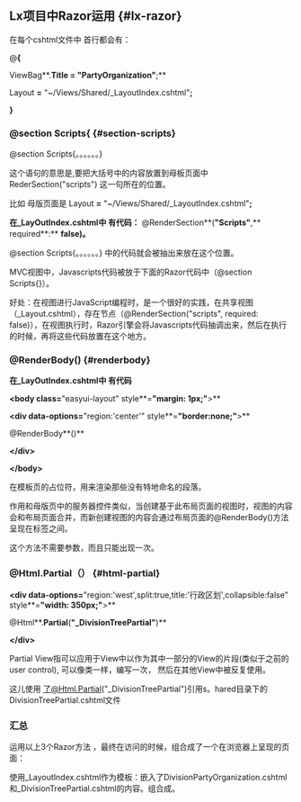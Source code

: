 ## Lx项目中Razor运用 {#lx-razor}

在每个cshtml文件中 首行都会有：

@**{**

ViewBag**.**Title **=** &quot;PartyOrganization&quot;**;**

Layout **=** &quot;~/Views/Shared/_LayoutIndex.cshtml&quot;**;**

**}**

### @section Scripts{ {#section-scripts}

@section Scripts{。。。。。。}

这个语句的意思是,要把大括号中的内容放置到母板页面中RederSection(&quot;scripts&quot;) 这一句所在的位置。

比如 母版页面是 Layout **=** &quot;~/Views/Shared/_LayoutIndex.cshtml&quot;**;**

**在_LayOutIndex.cshtml中 有代码：** @RenderSection**(**&quot;Scripts&quot;**,** required**:** **false)。**

@section Scripts{。。。。。。} 中的代码就会被抽出来放在这个位置。

MVC视图中，Javascripts代码被放于下面的Razor代码中（@section Scripts{}）。

好处：在视图进行JavaScript编程时，是一个很好的实践，在共享视图（_Layout.cshtml），存在节点（@RenderSection(&quot;scripts&quot;, required: false)），在视图执行时，Razor引擎会将Javascripts代码抽调出来，然后在执行的时候，再将这些代码放置在这个地方。

### @RenderBody() {#renderbody}

**在_LayOutIndex.cshtml中 有代码**

**&lt;**body class**=**&quot;easyui-layout&quot; style**=**&quot;margin: 1px;&quot;**&gt;**

**&lt;**div data**-**options**=**&quot;region:&#039;center&#039;&quot; style**=**&quot;border:none;&quot;**&gt;**

@RenderBody**()**

**&lt;/**div**&gt;**

**&lt;/**body**&gt;**

在模板页的占位符，用来渲染那些没有特地命名的段落。

作用和母版页中的服务器控件类似，当创建基于此布局页面的视图时，视图的内容会和布局页面合并，而新创建视图的内容会通过布局页面的@RenderBody()方法呈现在标签之间。

这个方法不需要参数，而且只能出现一次。

### @Html.Partial（） {#html-partial}

**&lt;**div data**-**options**=**&quot;region:&#039;west&#039;,split:true,title:&#039;行政区划&#039;,collapsible:false&quot; style**=**&quot;width: 350px;&quot;**&gt;**

@Html**.**Partial**(**&quot;_DivisionTreePartial&quot;**)**

**&lt;/**div**&gt;**

Partial View指可以应用于View中以作为其中一部分的View的片段(类似于之前的user control), 可以像类一样，编写一次， 然后在其他View中被反复使用。

这儿使用 了@Html.Partial(&quot;_DivisionTreePartial&quot;)引用s。hared目录下的DivisionTreePartial.cshtml文件

### 汇总

运用以上3个Razor方法 ，最终在访问的时候，组合成了一个在浏览器上呈现的页面：

使用_LayoutIndex.cshtml作为模板：嵌入了DivisionPartyOrganization.cshtml和_DivisionTreePartial.cshtml的内容。组合成。